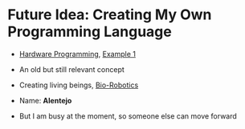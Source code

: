 # Future Idea: Creating My Own Programming Language  
- [Hardware Programming](https://github.com/0joseDark/my-programming-language/blob/main/doc-en/hardware-programming.md), [Example 1](https://github.com/0joseDark/my-programming-language/blob/main/doc-pt/Programacao-por-Hardware-1.md)  

- An old but still relevant concept  
- Creating living beings, [Bio-Robotics](https://github.com/0joseDark/my-programming-language/blob/main/doc-en/Bio-Robotics-en.md)  
- Name: __Alentejo__  
- But I am busy at the moment, so someone else can move forward  
